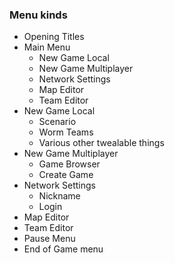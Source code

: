 ### Menu kinds

- Opening Titles
- Main Menu
  - New Game Local
  - New Game Multiplayer
  - Network Settings
  - Map Editor
  - Team Editor
- New Game Local
  - Scenario
  - Worm Teams
  - Various other twealable things
- New Game Multiplayer
  - Game Browser
  - Create Game
- Network Settings
  - Nickname
  - Login
- Map Editor
- Team Editor
- Pause Menu
- End of Game menu